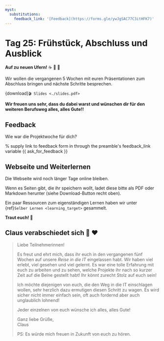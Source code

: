 ```yaml
---
myst:
  substitutions:
    feedback_link: '[Feedback](https://forms.gle/ywJgSAC77C3itHFK7)'
---
```

# Tag 25: Frühstück, Abschluss und Ausblick

**Auf zu neuen Ufern!** ☕ 🥐 🚀

Wir wollen die vergangenen 5 Wochen mit euren Präsentationen zum
Abschluss bringen und nächste Schritte besprechen.

{download}`🎬 Slides <./slides.pdf>`


**Wir freuen uns sehr, dass du dabei warst und wünschen dir für
den weiteren Berufsweg alles, alles Gute!!**


## Feedback

Wie war die Projektwoche für dich?

% supply link to feedback form in through the preamble's feedback_link variable
{{ ask_for_feedback }}


## Webseite und Weiterlernen

Die Webseite wird noch länger Tage online bleiben.

Wenn es Seiten gibt, die ihr speichern wollt, ladet diese bitte
als PDF oder Markdown herunter (siehe Download-Button recht oben).

Ein paar Ressourcen zum eigenständigen Lernen haben wir
unter {ref}`Selber Lernen <learning_target>` gesammelt.

**Traut euch! 🌟**


## Claus verabschiedet sich 👋 ❤️

> Liebe Teilnehmerinnen!
>
> Es freut und ehrt mich, dass ihr euch in den vergangenen
> fünf Wochen auf unsere *Reise in die IT* eingelassen habt.
> Wir haben viel erlebt, viel gesehen und viel gelernt.
> Es war eine tolle Erfahrung mit euch zu arbeiten und zu sehen,
> welche Projekte ihr nach so kurzer Zeit auf die Beine gestellt habt!
> Ihr könnt zurecht Stolz auf euch sein!
>
> Ich möchte diejenigen von euch, die den Weg in die IT einschlagen wollen,
> sehr herzlich dazu ermutigen diesen Schritt zu wagen.
> Es wird sicher nicht immer einfach sein, oft auch fordernd
> aber auch unglaublich lohnend!
>
> Jeder einzelnen von euch wünsche ich alles, alles Gute!
>
> Ganz liebe Grüße, <br>
> Claus
>
> PS: Es würde mich freuen in Zukunft von euch zu hören.
